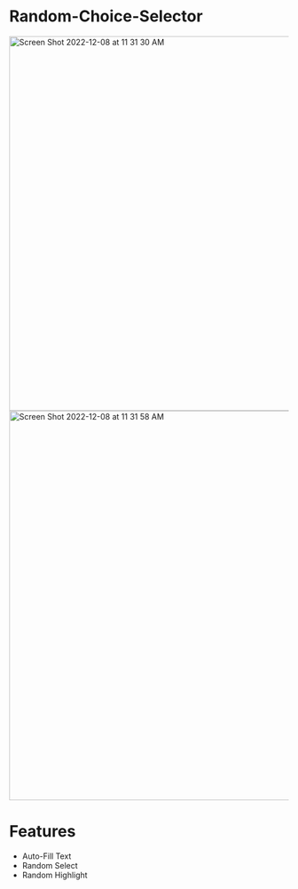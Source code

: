 # Random-Choice-Selector
<img width="674" alt="Screen Shot 2022-12-08 at 11 31 30 AM" src="https://user-images.githubusercontent.com/109443026/206510071-6768f6b9-f73f-46e8-9533-8143639e64f4.png">
<img width="701" alt="Screen Shot 2022-12-08 at 11 31 58 AM" src="https://user-images.githubusercontent.com/109443026/206510184-8a7c6b16-b887-4f09-ab01-7719f322616c.png">

# Features
- Auto-Fill Text
- Random Select
- Random Highlight
